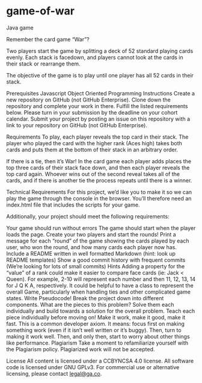# game-of-war
Java game


Remember the card game “War”?

Two players start the game by splitting a deck of 52 standard playing cards evenly. Each stack is facedown, and players cannot look at the cards in their stack or rearrange them.

The objective of the game is to play until one player has all 52 cards in their stack.

Prerequisites
Javascript
Object Oriented Programming
Instructions
Create a new repository on GitHub (not GitHub Enterprise).
Clone down the repository and complete your work in there.
Fulfill the listed requirements below.
Please turn in your submission by the deadline on your cohort calendar. Submit your project by posting an issue on this repository with a link to your repository on GitHub (not GitHub Enterprise).

Requirements
To play, each player reveals the top card in their stack. The player who played the card with the higher rank (Aces high) takes both cards and puts them at the bottom of their stack in an arbitrary order.

If there is a tie, then it’s War! In the card game each player adds places the top three cards of their stack face down, and then each player reveals the top card again. Whoever wins out of the second reveal takes all of the cards, and if there is another tie the process repeats until there is a winner.

Technical Requirements
For this project, we’d like you to make it so we can play the game through the console in the browser. You’ll therefore need an index.html file that includes the scripts for your game.

Additionally, your project should meet the following requirements:

Your game should run without errors
The game should start when the player loads the page. Create your two players and start the rounds!
Print a message for each “round” of the game showing the cards played by each user, who won the round, and how many cards each player now has.
Include a README written in well formatted Markdown (hint: look up README templates)
Show a good commit history with frequent commits (We’re looking for lots of small commits)
Hints
Adding a property for the “value” of a rank could make it easier to compare face cards (ie: Jack < Queen). For example, 2-10 will represent each number and then 11, 12, 13, 14 for J Q K A, respectively.
It could be helpful to have a class to represent the overall Game, particularly when handling ties and other complicated game states.
Write Pseudocode!
Break the project down into different components. What are the pieces to this problem? Solve them each individually and build towards a solution for the overall problem. Teach each piece individually before moving on!
Make it work, make it good, make it fast. This is a common developer axiom. It means: focus first on making something work (even if it isn’t well written or it’s buggy). Then, turn to making it work well. Then, and only then, start to worry about other things like performance.
Plagiarism
Take a moment to refamiliarize yourself with the Plagiarism policy. Plagiarized work will not be accepted.

License
All content is licensed under a CC­BY­NC­SA 4.0 license.
All software code is licensed under GNU GPLv3. For commercial use or alternative licensing, please contact legal@ga.co.
